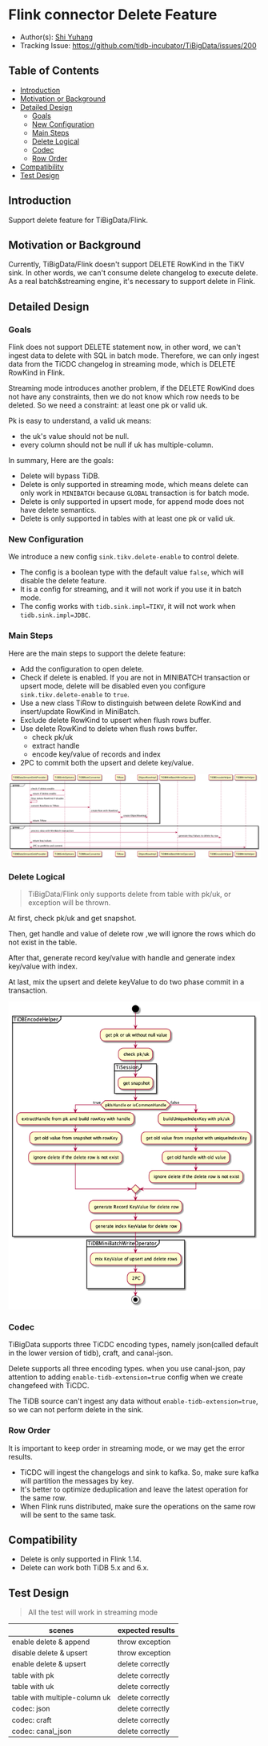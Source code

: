 # Flink connector Delete Feature

- Author(s): [Shi Yuhang](http://github.com/shiyuhang0)
- Tracking Issue: https://github.com/tidb-incubator/TiBigData/issues/200

## Table of Contents

* [Introduction](#introduction)
* [Motivation or Background](#motivation-or-background)
* [Detailed Design](#detailed-design)
  * [Goals](#goals)
  * [New Configuration](#new-configuration)
  * [Main Steps](#main-steps)
  * [Delete Logical](#delete-logical)
  * [Codec](#codec)
  * [Row Order](#row-order)
* [Compatibility](#compatibility)
* [Test Design](#test-design)

## Introduction

Support delete feature for TiBigData/Flink.

## Motivation or Background

Currently, TiBigData/Flink doesn't support DELETE RowKind in the TiKV sink. In other words, we can't consume delete changelog to execute delete.
As a real batch&streaming engine, it's necessary to support delete in Flink.

## Detailed Design

### Goals
Flink does not support DELETE statement now, in other word, we can't ingest data to delete with SQL in batch mode. Therefore, we can only ingest data from the TiCDC changelog in streaming mode, which is DELETE RowKind in Flink.

Streaming mode introduces another problem, if the DELETE RowKind does not have any constraints, then we do not know which row needs to be deleted. So we need a constraint: at least one pk or valid uk.

Pk is easy to understand, a valid uk means:
- the uk's value should not be null.
- every column should not be null if uk has multiple-column.

In summary, Here are the goals:
- Delete will bypass TiDB.
- Delete is only supported in streaming mode, which means delete can only work in `MINIBATCH` because `GLOBAL` transaction is for batch mode.
- Delete is only supported in upsert mode, for append mode does not have delete semantics.
- Delete is only supported in tables with at least one pk or valid uk.

### New Configuration

We introduce a new config `sink.tikv.delete-enable` to control delete.
- The config is a boolean type with the default value `false`, which will disable the delete feature.
- It is a config for streaming, and it will not work if you use it in batch mode.
- The config works with `tidb.sink.impl=TIKV`, it will not work when `tidb.sink.impl=JDBC`.

### Main Steps

Here are the main steps to support the delete feature:
- Add the configuration to open delete.
- Check if delete is enabled. If you are not in MINIBATCH transaction or upsert mode, delete will be disabled even you configure `sink.tikv.delete-enable` to `true`.
- Use a new class TiRow to distinguish between delete RowKind and insert/update RowKind in MiniBatch.
- Exclude delete RowKind to upsert when flush rows buffer.
- Use delete RowKind to delete when flush rows buffer.
  - check pk/uk
  - extract handle
  - encode key/value of records and index
- 2PC to commit both the upsert and delete key/value.

![image alt text](imgs/delete_feature/delete.png)

### Delete Logical

> TiBigData/Flink only supports delete from table with pk/uk, or exception will be thrown.

At first, check pk/uk and get snapshot.

Then, get handle and value of delete row ,we will ignore the rows which do not exist in the table.

After that, generate record key/value with handle and generate index key/value with index.

At last, mix the upsert and delete keyValue to do two phase commit in a transaction.

![image alt text](imgs/delete_feature/delete_logical.png)

### Codec
TiBigData supports three TiCDC encoding types, namely json(called default in the lower version of tidb), craft, and canal-json.

Delete supports all three encoding types. when you use canal-json, pay attention to adding `enable-tidb-extension=true` config when we create changefeed with TiCDC.

The TiDB source can't ingest any data without `enable-tidb-extension=true`, so we can not perform delete in the sink.

### Row Order

It is important to keep order in streaming mode, or we may get the error results.
- TiCDC will ingest the changelogs and sink to kafka. So, make sure kafka will partition the messages by key.
- It's better to optimize deduplication and leave the latest operation for the same row.
- When Flink runs distributed, make sure the operations on the same row will be sent to the same task.

## Compatibility

- Delete is only supported in Flink 1.14.
- Delete can work both TiDB 5.x and 6.x. 

## Test Design

> All the test will work in streaming mode

| scenes                        | expected results   |
|-------------------------------|--------------------|
| enable delete & append        | throw exception    |
| disable delete & upsert       | throw exception    |
| enable delete & upsert        | delete correctly   |
| table with pk                 | delete correctly   |
| table with uk                 | delete correctly   |
| table with multiple-column uk | delete correctly   |
| codec: json                   | delete correctly   |
| codec: craft                  | delete correctly   |
| codec: canal_json             | delete correctly   |
